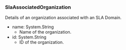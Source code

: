 ### SlaAssociatedOrganization
Details of an organization associated with an SLA Domain.

- name: System.String
  - Name of the organization.
- id: System.String
  - ID of the organization.
